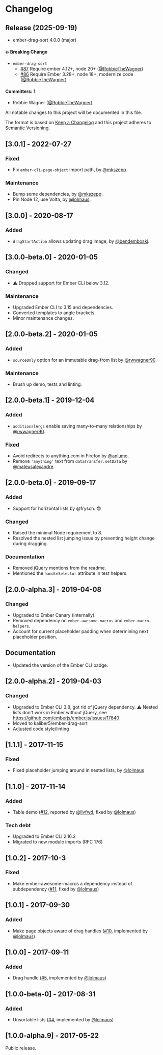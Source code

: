 # Changelog

## Release (2025-09-19)

* ember-drag-sort 4.0.0 (major)

#### :boom: Breaking Change
* `ember-drag-sort`
  * [#87](https://github.com/adopted-ember-addons/ember-drag-sort/pull/87) Require ember 4.12+, node 20+ ([@RobbieTheWagner](https://github.com/RobbieTheWagner))
  * [#86](https://github.com/adopted-ember-addons/ember-drag-sort/pull/86) Require Ember 3.28+, node 18+, modernize code ([@RobbieTheWagner](https://github.com/RobbieTheWagner))

#### Committers: 1
- Robbie Wagner ([@RobbieTheWagner](https://github.com/RobbieTheWagner))

All notable changes to this project will be documented in this file.

The format is based on [Keep a Changelog](http://keepachangelog.com/en/1.0.0/)
and this project adheres to [Semantic Versioning](http://semver.org/spec/v2.0.0.html).



## [3.0.1] - 2022-07-27

### Fixed
* Fix `ember-cli-page-object` import path, by [@mkszepp](https://github.com/mkszepp).

### Maintenance
* Bump some dependencies, by [@mkszepp](https://github.com/mkszepp).
* Pin Node 12, use Volta, by [@lolmaus](https://github.com/lolmaus).



## [3.0.0] - 2020-08-17

### Added
* `dragStartAction` allows updating drag image, by [@bendemboski](https://github.com/bendemboski).



## [3.0.0-beta.0] - 2020-01-05

### Changed
* ⚠ Dropped support for Ember CLI below 3.12.

### Maintenance
* Upgraded Ember CLI to 3.15 and dependencies.
* Converted templates to angle brackets.
* Minor maintenance changes.



## [2.0.0-beta.2] - 2020-01-05

### Added
* `sourceOnly` option for an immutable drag-from list by [@rwwagner90](https://github.com/rwwagner90).

### Maintenance
* Brush up demo, tests and linting.



## [2.0.0-beta.1] - 2019-12-04

### Added
* `additionalArgs` enable saving many-to-many relationships by [@rwwagner90](https://github.com/rwwagner90).

### Fixed

* Avoid redirects to anything.com in Firefox by [@anlumo](https://github.com/anlumo).
* Remove `'anything'` text from `dataTransfer.setData` by [@mateusalexandre](https://github.com/mateusalexandre).



## [2.0.0-beta.0] - 2019-09-17

### Added
- Support for horizontal lists by @frysch. 😎

### Changed
- Raised the minimal Node requirement to 8.
- Resolved the nested list jumping issue by preventing height change during dragging.

### Documentation
- Removed jQuery mentions from the readme.
- Mentioned the `handleSelector` attribute in test helpers.



## [2.0.0-alpha.3] - 2019-04-08

### Changed
- Upgraded to Ember Canary (internally).
- Removed dependency on `ember-awesome-macros` and `ember-macro-helpers`.
- Account for current placeholder padding when determining next placeholder position.

## Documentation
- Updated the version of the Ember CLI badge.



## [2.0.0-alpha.2] - 2019-04-03

### Changed
- Upgraded to Ember CLI 3.8, got rid of jQuery dependency. :warning: Nested lists don't work in Ember without jQuery, see https://github.com/emberjs/ember.js/issues/17840
- Moved to kaliber5/ember-drag-sort
- Adjusted code style/linting



## [1.1.1] - 2017-11-15

### Fixed
- Fixed placeholder jumping around in nested lists, by [@lolmaus](https://github.com/lolmaus/)



## [1.1.0] - 2017-11-14

### Added
- Table demo ([#12](https://github.com/Deveo/ember-drag-sort/issues/12), reported by [@livfwd](https://github.com/livfwd), fixed by [@lolmaus](https://github.com/lolmaus/))

### Tech debt
- Upgraded to Ember CLI 2.16.2
- Migrated to new module imports (RFC 176)



## [1.0.2] - 2017-10-3

### Fixed
- Make ember-awesome-macros a dependency instead of subdependency ([#11](https://github.com/Deveo/ember-drag-sort/issues/11), fixed by [@lolmaus](https://github.com/lolmaus/))



## [1.0.1] - 2017-09-30

### Added
- Make page objects aware of drag handles ([#10](https://github.com/Deveo/ember-drag-sort/issues/10), implemented by [@lolmaus](https://github.com/lolmaus/))



## [1.0.0] - 2017-09-11

### Added
- Drag handle ([#5](https://github.com/Deveo/ember-drag-sort/issues/5), implemented by [@lolmaus](https://github.com/lolmaus/))



## [1.0.0-beta-0] - 2017-08-31

### Added
- Unsortable lists ([#4](https://github.com/Deveo/ember-drag-sort/pull/4), implemented by [@lolmaus](https://github.com/lolmaus/))



## [1.0.0-alpha.9] - 2017-05-22
Public release.
